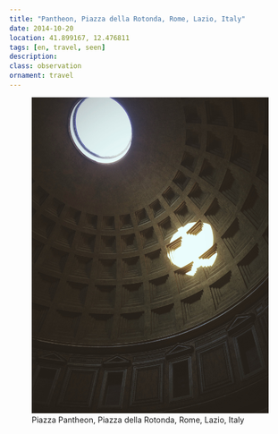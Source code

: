 ```yaml
---
title: "‎⁨Pantheon, ‎⁨Piazza della Rotonda⁩, ⁨Rome⁩, ⁨Lazio⁩, ⁨Italy⁩"
date: 2014-10-20
location: 41.899167, 12.476811
tags: [en, travel, seen]
description: 
class: observation
ornament: travel
---
```


<figure>
  <img src="/assets/img/2014-10-20-piazza-pantheon-piazza-della-rotonda-rome-lazio-italy.jpeg" alt="‎⁨Piazza Pantheon, ‎⁨Piazza della Rotonda⁩, ⁨Rome⁩, ⁨Lazio⁩, ⁨Italy⁩">
  <figcaption>‎⁨Piazza Pantheon, ‎⁨Piazza della Rotonda⁩, ⁨Rome⁩, ⁨Lazio⁩, ⁨Italy⁩</figcaption>
</figure>
